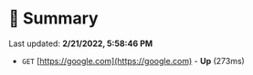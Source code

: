 # 📖 Summary
Last updated: **2/21/2022, 5:58:46 PM**

- `GET` [https://google.com](https://google.com) - **Up** (273ms)
